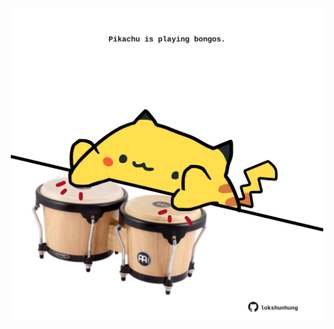 <!-- built at 31/05/2023, 17:00:54 UTC -->
<p align="center">
  <img width="500" height="500" src="./ReadmeImage.svg">
</p>
